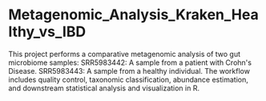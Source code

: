 # Metagenomic_Analysis_Kraken_Healthy_vs_IBD
This project performs a comparative metagenomic analysis of two gut microbiome samples:  SRR5983442: A sample from a patient with Crohn's Disease.  SRR5983443: A sample from a healthy individual.  The workflow includes quality control, taxonomic classification, abundance estimation, and downstream statistical analysis and visualization in R.
